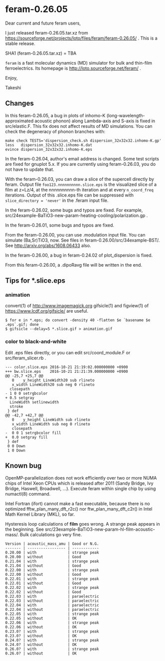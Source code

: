 feram-0.26.05
=============
Dear current and future feram users,

I just released feram-0.26.05.tar.xz from
https://sourceforge.net/projects/loto/files/feram/feram-0.26.05/ .
This is a stable release.

SHA1 (feram-0.26.05.tar.xz) = TBA

`feram` is a fast molecular dynamics (MD) simulator
for bulk and thin-film ferroelectrics. Its homepage is
http://loto.sourceforge.net/feram/ .

Enjoy,

Takeshi

## Changes
In this feram-0.26.05, a bug in plots of inhomo-K (long-wavelength-approximated
acoustic phonon) along Lambda-axis and S-axis is fixed in src/elastic.F.
This fix does not affect results of MD simulations.
You can check the degeneracy of phonon branches with:

    make check TESTS='dispersion_check.sh dispersion_32x32x32.inhomo-K.gp'
    less   dispersion_32x32x32.inhomo-K.dat
    evince dispersion_32x32x32.inhomo-K.eps

In the feram-0.26.04, author's email address is changed.
Some test scripts are fixed for gnuplot 5.x.
If you are currently using feram-0.26.03, you do not have to update that.

With the feram-0.26.03, you can draw a slice of the
supercell directly by feram. Output file `foo123.nnnnnnnnnn.slice.eps`
is the visualized slice of a film at z=Lz/4, at the nnnnnnnnnn-th
iteration and at every `n_coord_freq` iterations.
Output of this .slice.eps file can be suppressed with
`slice_directory = 'never'` in the .feram input file.

In the feram-0.26.02, some bugs and typos are fixed.
For example, src/24example-BaTiO3-new-param-heating-cooling/polarization.gp .

In the feram-0.26.01, some bugs and typos are fixed.

From the feram-0.26.00, you can use .modulation input file.
You can simulate (Ba,Sr)TiO3, now.
See files in feram-0.26.00/src/34example-BST/.
See http://arxiv.org/abs/1608.06433 also.

In the feram-0.26.00, a bug in feram-0.24.02 of plot_dispersion is fixed.

From this feram-0.26.00, a .dipoRavg file will be written in the end.

## Tips for *.slice.eps
### animation
convert(1) of http://www.imagemagick.org
gifsicle(1) and figview(1) of https://www.lcdf.org/gifsicle/ are useful.

    $ for e in *.eps; do convert -density 40 -flatten $e `basename $e .eps`.gif; done
    $ gifsicle --delay=5 *.slice.gif > animation.gif

### color to black-and-white
Edit .eps files directly,
or you can edit src/coord_module.F or src/feram_slicer.rb .

    --- color.slice.eps	2016-10-21 21:19:02.000000000 +0900
    +++ bw.slice.eps	2016-10-21 21:21:39.000000000 +0900
    @@ -25,7 +25,7 @@
       0    y_height LineWidth20 sub rlineto
       x_width LineWidth20 sub neg 0 rlineto
      closepath
    - 1 0 0 setrgbcolor
    + 0.5 setgray
      LineWidth setlinewidth
      stroke
     } def
    @@ -42,7 +42,7 @@
       0    y_height LineWidth sub rlineto
       x_width LineWidth sub neg 0 rlineto
       closepath
    -  0 0 1 setrgbcolor fill
    +  0.0 setgray fill
     } def
     0 0 Down
     1 0 Down


## Known bug
OpenMP-parallelization does not work efficiently over two or
more NUMA chips of Intel Xeon CPUs which is released after
2011 (Sandy Bridge, Ivy Bridge, Haswell, Broadwell, ...).
Execute feram within single chip by using numactl(8) command.

Intel Fortran (ifort) cannot make a fast executable,
because there is no optimized fftw_plan_many_dft_r2c() nor
ftw_plan_many_dft_c2r() in Intel Math Kernel Library (MKL), so far.

Hysteresis loop calculations of **film** goes wrong.
A strange peak appears in the beginning.
See src/23example-BaTiO3-new-param-hl-film-acoustic-mass/.
Bulk calculations go very fine.

    Version | acoustic_mass_amu | Good or N.G.
    ------- | ----------------- | ------------
    0.20.00 | with              | strange peak
    0.20.00 | without           | Good
    0.21.04 | with              | strange peak
    0.21.04 | without           | Good
    0.22.00 | with              | strange peak
    0.22.00 | without           | Good
    0.22.01 | with              | strange peak
    0.22.01 | without           | Good
    0.22.02 | with              | strange peak
    0.22.02 | without           | Good
    0.22.03 | with              | paraelectric
    0.22.03 | without           | paraelectric
    0.22.04 | with              | paraelectric
    0.22.04 | without           | paraelectric
    0.22.05 | with              | strange peak
    0.22.05 | without           | OK
    0.22.06 | with              | strange peak
    0.22.06 | without           | OK
    0.23.0? | with              | strange peak
    0.23.0? | without           | OK
    0.24.0? | with              | strange peak
    0.24.0? | without           | OK
    0.26.0? | with              | strange peak
    0.26.0? | without           | OK
